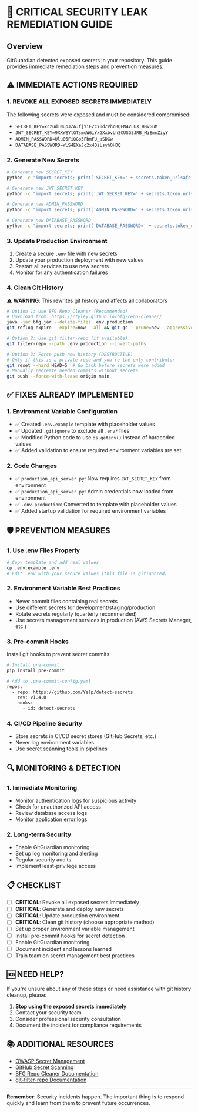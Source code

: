 # 🚨 CRITICAL SECURITY LEAK REMEDIATION GUIDE

## Overview
GitGuardian detected exposed secrets in your repository. This guide provides immediate remediation steps and prevention measures.

## ⚠️ IMMEDIATE ACTIONS REQUIRED

### 1. **REVOKE ALL EXPOSED SECRETS IMMEDIATELY**
The following secrets were exposed and must be considered compromised:

- `SECRET_KEY=xczud1NupJZAJfjYiEZcY0dZVhcBQFN4VuUX_H8vGuM`
- `JWT_SECRET_KEY=9XXWEYtGTsmoWGiYxGXxbvUnSCUSG3JRB_MiEmnZiyY` 
- `ADMIN_PASSWORD=Ulu06FiQGo5FbmFU_aSDGw`
- `DATABASE_PASSWORD=WLS4EXaJc2x4OiLsyhOHDQ`

### 2. **Generate New Secrets**
```bash
# Generate new SECRET_KEY
python -c "import secrets; print('SECRET_KEY=' + secrets.token_urlsafe(32))"

# Generate new JWT_SECRET_KEY  
python -c "import secrets; print('JWT_SECRET_KEY=' + secrets.token_urlsafe(32))"

# Generate new ADMIN_PASSWORD
python -c "import secrets; print('ADMIN_PASSWORD=' + secrets.token_urlsafe(16))"

# Generate new DATABASE_PASSWORD
python -c "import secrets; print('DATABASE_PASSWORD=' + secrets.token_urlsafe(16))"
```

### 3. **Update Production Environment**
1. Create a secure `.env` file with new secrets
2. Update your production deployment with new values
3. Restart all services to use new secrets
4. Monitor for any authentication failures

### 4. **Clean Git History** 
⚠️ **WARNING**: This rewrites git history and affects all collaborators

```bash
# Option 1: Use BFG Repo Cleaner (Recommended)
# Download from: https://rtyley.github.io/bfg-repo-cleaner/
java -jar bfg.jar --delete-files .env.production
git reflog expire --expire=now --all && git gc --prune=now --aggressive

# Option 2: Use git filter-repo (if available)
git filter-repo --path .env.production --invert-paths

# Option 3: Force push new history (DESTRUCTIVE)
# Only if this is a private repo and you're the only contributor
git reset --hard HEAD~5  # Go back before secrets were added
# Manually recreate needed commits without secrets
git push --force-with-lease origin main
```

## ✅ FIXES ALREADY IMPLEMENTED

### 1. **Environment Variable Configuration**
- ✅ Created `.env.example` template with placeholder values
- ✅ Updated `.gitignore` to exclude all `.env*` files
- ✅ Modified Python code to use `os.getenv()` instead of hardcoded values
- ✅ Added validation to ensure required environment variables are set

### 2. **Code Changes**
- ✅ `production_api_server.py`: Now requires `JWT_SECRET_KEY` from environment
- ✅ `production_api_server.py`: Admin credentials now loaded from environment
- ✅ `.env.production`: Converted to template with placeholder values
- ✅ Added startup validation for required environment variables

## 🛡️ PREVENTION MEASURES

### 1. **Use .env Files Properly**
```bash
# Copy template and add real values
cp .env.example .env
# Edit .env with your secure values (this file is gitignored)
```

### 2. **Environment Variable Best Practices**
- Never commit files containing real secrets
- Use different secrets for development/staging/production
- Rotate secrets regularly (quarterly recommended)
- Use secrets management services in production (AWS Secrets Manager, etc.)

### 3. **Pre-commit Hooks**
Install git hooks to prevent secret commits:
```bash
# Install pre-commit
pip install pre-commit

# Add to .pre-commit-config.yaml
repos:
  - repo: https://github.com/Yelp/detect-secrets
    rev: v1.4.0
    hooks:
      - id: detect-secrets
```

### 4. **CI/CD Pipeline Security**
- Store secrets in CI/CD secret stores (GitHub Secrets, etc.)
- Never log environment variables
- Use secret scanning tools in pipelines

## 🔍 MONITORING & DETECTION

### 1. **Immediate Monitoring**
- Monitor authentication logs for suspicious activity
- Check for unauthorized API access
- Review database access logs
- Monitor application error logs

### 2. **Long-term Security**
- Enable GitGuardian monitoring
- Set up log monitoring and alerting
- Regular security audits
- Implement least-privilege access

## 📋 CHECKLIST

- [ ] **CRITICAL**: Revoke all exposed secrets immediately
- [ ] **CRITICAL**: Generate and deploy new secrets
- [ ] **CRITICAL**: Update production environment
- [ ] **CRITICAL**: Clean git history (choose appropriate method)
- [ ] Set up proper environment variable management
- [ ] Install pre-commit hooks for secret detection
- [ ] Enable GitGuardian monitoring
- [ ] Document incident and lessons learned
- [ ] Train team on secret management best practices

## 🆘 NEED HELP?

If you're unsure about any of these steps or need assistance with git history cleanup, please:
1. **Stop using the exposed secrets immediately**
2. Contact your security team
3. Consider professional security consultation
4. Document the incident for compliance requirements

## 📚 ADDITIONAL RESOURCES

- [OWASP Secret Management](https://owasp.org/www-community/secrets-management-cheat-sheet)
- [GitHub Secret Scanning](https://docs.github.com/en/code-security/secret-scanning)
- [BFG Repo Cleaner Documentation](https://rtyley.github.io/bfg-repo-cleaner/)
- [git-filter-repo Documentation](https://github.com/newren/git-filter-repo)

---
**Remember**: Security incidents happen. The important thing is to respond quickly and learn from them to prevent future occurrences.